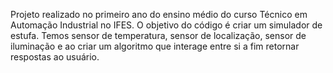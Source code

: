 Projeto realizado no primeiro ano do ensino médio do curso Técnico em Automação Industrial no IFES. O objetivo do código é criar um simulador de estufa. Temos sensor de temperatura, sensor de localização, sensor de iluminação e ao criar um algoritmo que interage entre si a fim retornar respostas ao usuário.
